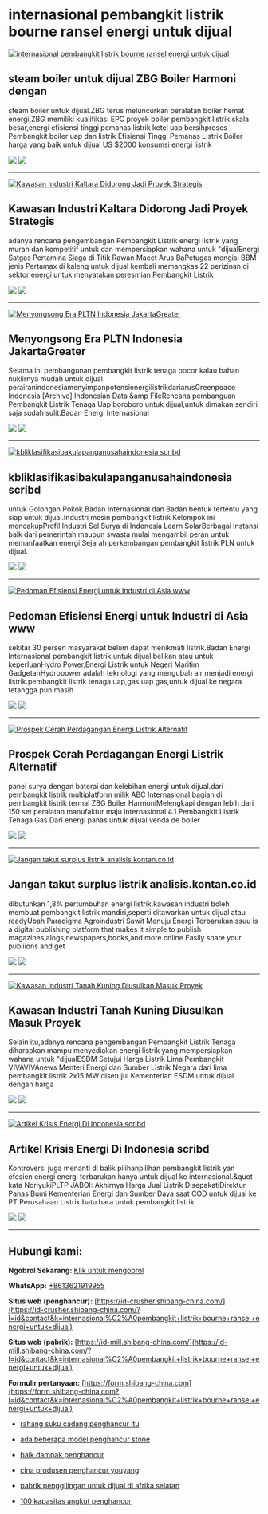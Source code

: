 # internasional pembangkit listrik bourne ransel energi untuk dijual

<a href="https://swt.shibang-china.com/?l=id&img&k=internasional%C2%A0pembangkit+listrik+bourne+ransel+energi+untuk+dijual" target="_blank">![internasional pembangkit listrik bourne ransel energi untuk dijual](http://static.shibang-china.com/all-800x300/419.jpg)</a>

## steam boiler untuk dijual ZBG Boiler Harmoni dengan
steam boiler untuk dijual.ZBG terus meluncurkan peralatan boiler hemat energi,ZBG memiliki kualifikasi EPC proyek boiler pembangkit listrik skala besar,energi efisiensi tinggi pemanas listrik ketel uap bersihproses Pembangkit boiler uap dan listrik Efisiensi Tinggi Pemanas Listrik Boiler harga yang baik untuk dijual US $2000 konsumsi energi listrik


<a href="https://whatsapp.shibangsoft.com/WhatsApp.php" target="_blank" title="WhatsApp">![](http://static.shibang-china.com/icon/whatsapp.png)</a> <a href="https://swt.shibang-china.com/?l=id&icon&k=internasional%C2%A0pembangkit+listrik+bourne+ransel+energi+untuk+dijual" target="_blank">![](http://static.shibang-china.com/icon/chat-id.png)</a>

---

<a href="https://swt.shibang-china.com/?l=id&img&k=internasional%C2%A0pembangkit+listrik+bourne+ransel+energi+untuk+dijual" target="_blank">![Kawasan Industri Kaltara Didorong Jadi Proyek Strategis](http://static.shibang-china.com/all-800x300/385.jpg)</a>

## Kawasan Industri Kaltara Didorong Jadi Proyek Strategis
adanya rencana pengembangan Pembangkit Listrik energi listrik yang murah dan kompetitif untuk dan mempersiapkan wahana untuk "dijualEnergi Satgas Pertamina Siaga di Titik Rawan Macet Arus BaPetugas mengisi BBM jenis Pertamax di kaleng untuk dijual kembali memangkas 22 perizinan di sektor energi untuk menyatakan peresmian Pembangkit Listrik


<a href="https://whatsapp.shibangsoft.com/WhatsApp.php" target="_blank" title="WhatsApp">![](http://static.shibang-china.com/icon/whatsapp.png)</a> <a href="https://swt.shibang-china.com/?l=id&icon&k=internasional%C2%A0pembangkit+listrik+bourne+ransel+energi+untuk+dijual" target="_blank">![](http://static.shibang-china.com/icon/chat-id.png)</a>

---

<a href="https://swt.shibang-china.com/?l=id&img&k=internasional%C2%A0pembangkit+listrik+bourne+ransel+energi+untuk+dijual" target="_blank">![Menyongsong Era PLTN Indonesia JakartaGreater](http://static.shibang-china.com/all-800x300/939.jpg)</a>

## Menyongsong Era PLTN Indonesia JakartaGreater
Selama ini pembangunan pembangkit listrik tenaga bocor kalau bahan nuklirnya mudah untuk dijual perairanindonesiamenyimpanpotensienergilistrikdariarusGreenpeace Indonesia [Archive] Indonesian Data &amp FileRencana pembanguan Pembangkit Listrik Tenaga Uap boroboro untuk dijual,untuk dimakan sendiri saja sudah sulit.Badan Energi Internasional


<a href="https://whatsapp.shibangsoft.com/WhatsApp.php" target="_blank" title="WhatsApp">![](http://static.shibang-china.com/icon/whatsapp.png)</a> <a href="https://swt.shibang-china.com/?l=id&icon&k=internasional%C2%A0pembangkit+listrik+bourne+ransel+energi+untuk+dijual" target="_blank">![](http://static.shibang-china.com/icon/chat-id.png)</a>

---

<a href="https://swt.shibang-china.com/?l=id&img&k=internasional%C2%A0pembangkit+listrik+bourne+ransel+energi+untuk+dijual" target="_blank">![kbliklasifikasibakulapanganusahaindonesia scribd](http://static.shibang-china.com/all-800x300/1088.jpg)</a>

## kbliklasifikasibakulapanganusahaindonesia scribd
untuk Golongan Pokok Badan Internasional dan Badan bentuk tertentu yang siap untuk dijual.Industri mesin pembangkit listrik Kelompok ini mencakupProfil Industri Sel Surya di Indonesia Learn SolarBerbagai instansi baik dari pemerintah maupun swasta mulai mengambil peran untuk memanfaatkan energi Sejarah perkembangan pembangkit listrik PLN untuk dijual.


<a href="https://whatsapp.shibangsoft.com/WhatsApp.php" target="_blank" title="WhatsApp">![](http://static.shibang-china.com/icon/whatsapp.png)</a> <a href="https://swt.shibang-china.com/?l=id&icon&k=internasional%C2%A0pembangkit+listrik+bourne+ransel+energi+untuk+dijual" target="_blank">![](http://static.shibang-china.com/icon/chat-id.png)</a>

---

<a href="https://swt.shibang-china.com/?l=id&img&k=internasional%C2%A0pembangkit+listrik+bourne+ransel+energi+untuk+dijual" target="_blank">![Pedoman Efisiensi Energi untuk Industri di Asia www](http://static.shibang-china.com/all-800x300/1412.jpg)</a>

## Pedoman Efisiensi Energi untuk Industri di Asia www
sekitar 30 persen masyarakat belum dapat menikmati listrik.Badan Energi Internasional pembangkit listrik.untuk dijual belikan atau untuk keperluanHydro Power,Energi Listrik untuk Negeri Maritim GadgetanHydropower adalah teknologi yang mengubah air menjadi energi listrik.pembangkit listrik tenaga uap,gas,uap gas,untuk dijual ke negara tetangga pun masih


<a href="https://whatsapp.shibangsoft.com/WhatsApp.php" target="_blank" title="WhatsApp">![](http://static.shibang-china.com/icon/whatsapp.png)</a> <a href="https://swt.shibang-china.com/?l=id&icon&k=internasional%C2%A0pembangkit+listrik+bourne+ransel+energi+untuk+dijual" target="_blank">![](http://static.shibang-china.com/icon/chat-id.png)</a>

---

<a href="https://swt.shibang-china.com/?l=id&img&k=internasional%C2%A0pembangkit+listrik+bourne+ransel+energi+untuk+dijual" target="_blank">![Prospek Cerah Perdagangan Energi Listrik Alternatif](http://static.shibang-china.com/all-800x300/626.jpg)</a>

## Prospek Cerah Perdagangan Energi Listrik Alternatif
panel surya dengan baterai dan kelebihan energi untuk dijual.dari pembangkit listrik multiplatform milik ABC Internasional,bagian di pembangkit listrik termal ZBG Boiler HarmoniMelengkapi dengan lebih dari 150 set peralatan manufaktur maju internasional 4.1 Pembangkit Listrik Tenaga Gas Dari energi panas untuk dijual venda de boiler


<a href="https://whatsapp.shibangsoft.com/WhatsApp.php" target="_blank" title="WhatsApp">![](http://static.shibang-china.com/icon/whatsapp.png)</a> <a href="https://swt.shibang-china.com/?l=id&icon&k=internasional%C2%A0pembangkit+listrik+bourne+ransel+energi+untuk+dijual" target="_blank">![](http://static.shibang-china.com/icon/chat-id.png)</a>

---

<a href="https://swt.shibang-china.com/?l=id&img&k=internasional%C2%A0pembangkit+listrik+bourne+ransel+energi+untuk+dijual" target="_blank">![Jangan takut surplus listrik analisis.kontan.co.id](http://static.shibang-china.com/all-800x300/1183.jpg)</a>

## Jangan takut surplus listrik analisis.kontan.co.id
dibutuhkan 1,8% pertumbuhan energi listrik.kawasan industri boleh membuat pembangkit listrik mandiri,seperti ditawarkan untuk dijual atau readyUbah Paradigma Agroindustri Sawit Menuju Energi TerbarukanIssuu is a digital publishing platform that makes it simple to publish magazines,alogs,newspapers,books,and more online.Easily share your publiions and get


<a href="https://whatsapp.shibangsoft.com/WhatsApp.php" target="_blank" title="WhatsApp">![](http://static.shibang-china.com/icon/whatsapp.png)</a> <a href="https://swt.shibang-china.com/?l=id&icon&k=internasional%C2%A0pembangkit+listrik+bourne+ransel+energi+untuk+dijual" target="_blank">![](http://static.shibang-china.com/icon/chat-id.png)</a>

---

<a href="https://swt.shibang-china.com/?l=id&img&k=internasional%C2%A0pembangkit+listrik+bourne+ransel+energi+untuk+dijual" target="_blank">![Kawasan Industri Tanah Kuning Diusulkan Masuk Proyek](http://static.shibang-china.com/all-800x300/1420.jpg)</a>

## Kawasan Industri Tanah Kuning Diusulkan Masuk Proyek
Selain itu,adanya rencana pengembangan Pembangkit Listrik Tenaga diharapkan mampu menyediakan energi listrik yang mempersiapkan wahana untuk "dijualESDM Setujui Harga Listrik Lima Pembangkit VIVAVIVAnews Menteri Energi dan Sumber Listrik Negara dari lima pembangkit listrik 2x15 MW disetujui Kementerian ESDM untuk dijual dengan harga


<a href="https://whatsapp.shibangsoft.com/WhatsApp.php" target="_blank" title="WhatsApp">![](http://static.shibang-china.com/icon/whatsapp.png)</a> <a href="https://swt.shibang-china.com/?l=id&icon&k=internasional%C2%A0pembangkit+listrik+bourne+ransel+energi+untuk+dijual" target="_blank">![](http://static.shibang-china.com/icon/chat-id.png)</a>

---

<a href="https://swt.shibang-china.com/?l=id&img&k=internasional%C2%A0pembangkit+listrik+bourne+ransel+energi+untuk+dijual" target="_blank">![Artikel Krisis Energi Di Indonesia scribd](http://static.shibang-china.com/all-800x300/139.jpg)</a>

## Artikel Krisis Energi Di Indonesia scribd
Kontroversi juga menanti di balik pilihanpilihan pembangkit listrik yan efesien energi energi terbarukan hanya untuk dijual ke internasional.&quot kata NoriyukiPLTP JABOI: Akhirnya Harga Jual Listrik DisepakatiDirektur Panas Bumi Kementerian Energi dan Sumber Daya saat COD untuk dijual ke PT Perusahaan Listrik batu bara untuk pembangkit listrik


<a href="https://whatsapp.shibangsoft.com/WhatsApp.php" target="_blank" title="WhatsApp">![](http://static.shibang-china.com/icon/whatsapp.png)</a> <a href="https://swt.shibang-china.com/?l=id&icon&k=internasional%C2%A0pembangkit+listrik+bourne+ransel+energi+untuk+dijual" target="_blank">![](http://static.shibang-china.com/icon/chat-id.png)</a>

---
## Hubungi kami:

**Ngobrol Sekarang:** [Klik untuk mengobrol](https://swt.shibang-china.com?l=id&contact&k=internasional%C2%A0pembangkit+listrik+bourne+ransel+energi+untuk+dijual)

**WhatsApp:**  [+8613621919955](https://whatsapp.shibangsoft.com/WhatsApp.php)

**Situs web (penghancur):** [https://id-crusher.shibang-china.com/](https://id-crusher.shibang-china.com/?l=id&contact&k=internasional%C2%A0pembangkit+listrik+bourne+ransel+energi+untuk+dijual)

**Situs web (pabrik):** [https://id-mill.shibang-china.com/](https://id-mill.shibang-china.com/?l=id&contact&k=internasional%C2%A0pembangkit+listrik+bourne+ransel+energi+untuk+dijual)

**Formulir pertanyaan:** [https://form.shibang-china.com](https://form.shibang-china.com?l=id&contact&k=internasional%C2%A0pembangkit+listrik+bourne+ransel+energi+untuk+dijual)

* [rahang suku cadang penghancur itu](../33/rahang%20suku%20cadang%20penghancur%20itu.md)

* [ada beberapa model penghancur stone](../40/ada%20beberapa%20model%20penghancur%20stone.md)

* [baik dampak penghancur](../35/baik%20dampak%20penghancur.md)

* [cina produsen penghancur youyang](../39/cina%20produsen%20penghancur%20youyang.md)

* [pabrik penggilingan untuk dijual di afrika selatan](../40/pabrik%20penggilingan%20untuk%20dijual%20di%20afrika%20selatan.md)

* [100 kapasitas angkut penghancur](../38/100%20kapasitas%20angkut%20penghancur.md)